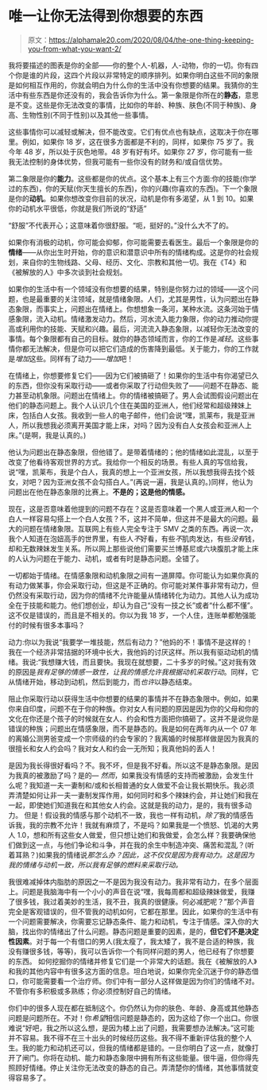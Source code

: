 # 唯一让你无法得到你想要的东西

> 原文：<https://alphamale20.com/2020/08/04/the-one-thing-keeping-you-from-what-you-want-2/>

我将要描述的图表是你的全部——你的整个人-机器，人-动物，你的一切。你有四个你是谁的片段，这四个片段以非常特定的顺序排列。如果你明白这些不同的象限是如何相互作用的，你就会明白为什么你的生活中没有你想要的结果。我猜你的生活中有些东西是你还没有的，我会告诉你为什么。第一象限是你所在的**静态**，意思是不变。这些是你无法改变的事情，比如你的年龄、种族、肤色(不同于种族)、身高、生物性别(不同于性别)以及其他一些事情。

这些事情你可以减轻或解决，但不能改变。它们有优点也有缺点，这取决于你在哪里。例如，如果你 18 岁，这在很多方面都是不利的，同样，如果你 75 岁了。我今年 48 岁，所以处于灰色地带。48 岁有好有坏。如果你 27 岁，你可能有一些我无法控制的身体优势，但我可能有一些你没有的财务和/或自信优势。

第二象限是你的**能力**。这些都是你的优点。这个基本上有三个方面:你的技能(你学过的东西)，你的天赋(你天生擅长的东西)，你的兴趣(你喜欢的东西)。下一个象限是你的**动机**。如果你想改变你目前的状况，动机是你有多渴望，从 1 到 10。如果你的动机水平很低，你就是我们所说的“舒适”

“舒服”不代表开心；这意味着你很舒服。“呃，挺好的。”没什么大不了的。

如果你有消极的动机，你可能会抑郁，你可能需要去看医生。最后一个象限是你的**情绪**——从你出生时开始，你的意识和潜意识中所有的情绪构成。这是你的社会规划，来自你的生物线路、父母、经历、文化、宗教和其他一切。我在《T4》和《被解放的人》中多次谈到社会规划。

如果你的生活中有一个领域没有你想要的结果，特别是你努力过的领域——这个问题，也是最重要的关注领域，就是情绪象限。人们，尤其是男性，认为问题出在静态象限，而事实上，问题出在情绪上。你想想象一条河，某种水流。这条河始于情感象限，流入动机。情绪激发动力。然后，河水流入能力象限，你的动力推动你提高或利用你的技能、天赋和兴趣。最后，河流流入静态象限，以减轻你无法改变的事情。每个象限都有自己的目标。就你的静态领域而言，你的工作是*减轻*。这些事情你都无法解决，但是你可以把它们造成的伤害降到最低。关于能力，你的工作就是*增加*这些。同样有了动力——*增加*吧！

在情绪上，你想要修复它们——因为它们被搞砸了！如果你的生活中有你渴望已久的东西，但你没有采取行动——或者你采取了行动但失败了——问题不在静态、能力甚至动机象限。问题出在情绪上。你的情绪被搞砸了。男人会试图假设问题出在他们的静态问题上。我个人认识几个住在美国的亚洲人，他们经常和超级辣妹上床，包括白人女孩。我收到一些人的电子邮件，他们会说“嘿，凯莱布，我是亚洲人，所以我想我必须离开美国才能上床，对吗？因为没有白人女孩会和亚洲人上床。”(是啊，我是认真的。)

他认为问题出在静态象限，但他错了。是带着情绪的；他的情绪如此混乱，以至于改变了他看待客观世界的方式。我给你一个相反的场景。有些人真的写信给我，说“嘿，凯莱布，我是个白人，我真的想上一个亚洲女孩，所以我想我得去找个妓女，对吧？因为亚洲女孩不会勾搭白人。”(再说一遍，我是认真的。)同样，他认为问题出在他在静态象限的比赛上。**不是的；这是他的情感。**

现在，这是否意味着他提到的问题不存在？这是否意味着一个黑人或亚洲人和一个白人一样容易勾搭上一个白人女孩？不，这并不简单，但这并不是最大的问题。最大的问题在情绪象限。互联网上有些人完全专注于 SMV 之类的东西。再说一次，我个人知道在泡妞高手的世界里，有些人*不*好看，有些*不*肌肉发达，有些*没有*钱，却和无数辣妹发生关系。所以网上那些说他们需要买兰博基尼或六块腹肌才能上床的人认为问题在于能力、动机，或者有时是静态问题。全错了。

一切都始于情绪。在情感象限和动机象限之间有一道屏障。你可能认为如果你真的有动力做某事，你会采取行动，但这是不正确的。你可能对某件事非常有动力，但仍然没有采取行动，因为你的情绪不允许能量从情绪转化为动力。其他人认为成功全在于技能和能力。他们想创业，却认为自己“没有一技之长”或者“什么都不懂”。这不仅是错误的，而且是不相关的。你以为我 18 岁，一个人住，连账单都勉强能付的时候有很多本事吗？

动力:你以为我说“我要学一堆技能，然后有动力？”他妈的不！事情不是这样的！我在一个经济非常拮据的环境中长大，我他妈的讨厌这样。所以我有驱动动机的情绪。我说:“我想赚大钱，而且要快。我现在就想要，二十多岁的时候。”这对我有效的原因是*我有足够的情感一致性，让我的情感允许我根据动机采取行动*。同样，它从情绪开始，移动到动机，然后到能力，而*也许*以静态结束。

阻止你采取行动以获得生活中你想要的结果的事情并不在静态象限中。例如，如果你来自印度，问题不在于你的种族。你对女人有问题的原因是因为你的父母和你的文化在你还是个孩子的时候就在女人、约会和性方面把你搞砸了。这并不是说你是错误的种族；问题出在情感象限，而不是静态的。我是如何在两年内从一个 07 年的离婚公测男爸变成一个宗师级的约会专家的？我离婚的时候那样做是因为我真的很擅长和女人约会吗？我对女人和约会一无所知；我真他妈的丢人！

是因为我长得很好看吗？不。我不坏，但是我不好看。所以这不是静态象限。是因为我真的被激励了吗？是的— *然而*，如果我没有情感的支持而被激励，会发生什么呢？我知道一夫一妻制和/或和长相普通的女人做爱不会让我长期快乐。我必须弄清楚如何让非一夫一妻制发挥作用，如何同时和多个辣妹约会，并让她们和我在一起，即使她们知道我在和其他女人约会。这就是我的动力，是的，我有很多动力。 但是！假设我的情感与那个动机不一致，我也一样有动机，*除了*我的情感告诉我，我的宗教不允许！我就有麻烦了，不是吗？如果我是一个愤怒、饥渴的大男人 1.0，想和所有这些女人做爱，但只想让她们和我做爱，会怎么样？我要确保他们做到这一点，与他们争论和斗争，并在我的余生中制造冲突、痛苦和混乱？(听着耳熟？)如果我的情绪说*那怎么办？因此，这不仅仅是因为我有动力。这是因为我的情绪与动机一致，所以我有足够的燃料来采取行动。*

我很难减掉体内脂肪的原因之一不是因为我没有动力。我非常有动力，在多个层面上。问题是我脑海中有一个小小的声音在说“嘿，我每周都和超级辣妹做爱，我赚了很多钱，我过着美妙的生活，我不丑，我真的很健康。何必减肥呢？”那个声音完全是客观错误的，但不管我的动机如何，它都在那里。因此，如果你的生活中有一个问题需要解决，你需要忘记静态条件、能力和动机，专注于情感。深入你的大脑，找出你的情绪出了什么问题。静态问题是重要的因素，是的，**但它们不是决定性因素**。对于每一个有借口的男人(我太瘦了，我太矮了，我不是合适的种族，我没有赚很多钱，等等)，我可以告诉你一个有同样问题的男人，他已经有了你想要的东西。
如何挖掘你的情绪并修复它们是一个非常大的话题。我在《被解放的人》和我的其他内容中有很多这方面的信息。坦白地说，如果你完全沉迷于你的静态借口，你可能需要看一个治疗师。你们中有一部分人这样做是因为你们的情绪不对。不管你有多积极或多熟练；你必须控制好自己的情绪。

你们中的很多人现在都在抵制这个。你仍然认为你的肤色、年龄、身高或其他静态问题是问题所在。不对！你*希望*相信问题是静态的，因为这给了你一个出口。你很难说“好吧，我之所以这么想，是因为楼上出了问题，我需要想办法解决。”这可能并不容易。我不得不在三十出头的时候经历这些。我不得不重新评估我的整个人生。我的能力和动机还可以，但我的情绪都是错的。一旦你明白了这一点，就像打开了闸门。你将在动机、能力和静态象限中拥有所有这些能量。很牛逼，但你得先照顾好情绪。停止关注你无法改变的静态的自己。弄清楚你的情绪，其他事情就变得容易多了。